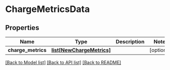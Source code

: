 # ChargeMetricsData

## Properties
Name | Type | Description | Notes
------------ | ------------- | ------------- | -------------
**charge_metrics** | [**list[NewChargeMetrics]**](NewChargeMetrics.md) |  | [optional] 

[[Back to Model list]](../README.md#documentation-for-models) [[Back to API list]](../README.md#documentation-for-api-endpoints) [[Back to README]](../README.md)


